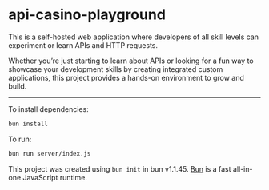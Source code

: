 # api-casino-playground
This is a self-hosted web application where developers of all skill levels can experiment or learn APIs and HTTP requests.

Whether you’re just starting to learn about APIs or looking for a fun way to showcase your development skills by creating integrated custom applications, this project provides a hands-on environment to grow and build.

---

To install dependencies:

```bash
bun install
```

To run:

```bash
bun run server/index.js
```

This project was created using `bun init` in bun v1.1.45. [Bun](https://bun.sh) is a fast all-in-one JavaScript runtime.
